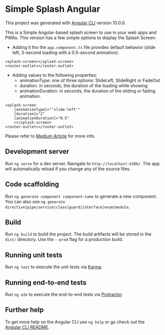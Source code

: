 # Simple Splash Angular

This project was generated with [Angular CLI](https://github.com/angular/angular-cli) version 10.0.0.

This is a Simple Angular-based splash screen to use in your web apps and PWAs.
This version has a few simple options to display the Splash Screen:

- Adding it tho the `app.component.ts` file provides default behavior (slide left, 3-second loading with a 0.5-second animation):
  
```
<splash-screen></splash-screen>
<router-outlet></router-outlet>
```

- Adding values to the following properties:
  - animationType: one of three options: SlideLeft, SlideRight or FadeOut
  - duration: in seconds, the duration of the loading while showing
  - animationDuration: in seconds, the duration of the sliding or fading animation.

```
<splash-screen 
    [animationType]="'slide-left'"
    [duration]="2"
    [animationDuration]="0.5"
    ></splash-screen>
<router-outlet></router-outlet>
```

Please refer to [Medium Article](https://itnext.io/simple-splash-screen-for-your-angular-web-apps-and-pwas-f4fbf897540b) for more info.

## Development server

Run `ng serve` for a dev server. Navigate to `http://localhost:4200/`. The app will automatically reload if you change any of the source files.

## Code scaffolding

Run `ng generate component component-name` to generate a new component. You can also use `ng generate directive|pipe|service|class|guard|interface|enum|module`.

## Build

Run `ng build` to build the project. The build artifacts will be stored in the `dist/` directory. Use the `--prod` flag for a production build.

## Running unit tests

Run `ng test` to execute the unit tests via [Karma](https://karma-runner.github.io).

## Running end-to-end tests

Run `ng e2e` to execute the end-to-end tests via [Protractor](http://www.protractortest.org/).

## Further help

To get more help on the Angular CLI use `ng help` or go check out the [Angular CLI README](https://github.com/angular/angular-cli/blob/master/README.md).
